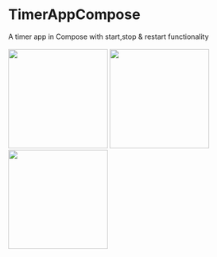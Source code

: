 # TimerAppCompose

A timer app in Compose with start,stop & restart functionality
<br>
<br>
<img src="https://user-images.githubusercontent.com/86999890/131862066-f2dd1871-9177-40f9-bca0-480a00b69f8d.png" width="200"/>
<img src="https://user-images.githubusercontent.com/86999890/131862216-9354152e-91d0-4458-89fa-aa02b883c7d2.png" width="200"/>
<img src="https://user-images.githubusercontent.com/86999890/131862372-5940c581-6ec1-474e-b337-a14418b0035f.png" width="200"/>
